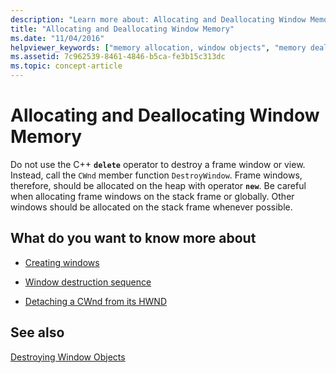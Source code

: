 ```yaml
---
description: "Learn more about: Allocating and Deallocating Window Memory"
title: "Allocating and Deallocating Window Memory"
ms.date: "11/04/2016"
helpviewer_keywords: ["memory allocation, window objects", "memory deallocation", "storage for window objects [MFC]", "memory deallocation, window memory", "window objects [MFC], deallocating memory for", "storage for window objects [MFC], allocating"]
ms.assetid: 7c962539-8461-4846-b5ca-fe3b15c313dc
ms.topic: concept-article
---
```

# Allocating and Deallocating Window Memory

Do not use the C++ **`delete`** operator to destroy a frame window or view. Instead, call the `CWnd` member function `DestroyWindow`. Frame windows, therefore, should be allocated on the heap with operator **`new`**. Be careful when allocating frame windows on the stack frame or globally. Other windows should be allocated on the stack frame whenever possible.

## What do you want to know more about

- [Creating windows](creating-windows.md)

- [Window destruction sequence](window-destruction-sequence.md)

- [Detaching a CWnd from its HWND](detaching-a-cwnd-from-its-hwnd.md)

## See also

[Destroying Window Objects](destroying-window-objects.md)
